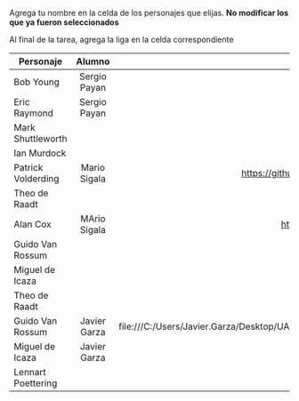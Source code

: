 Agrega tu nombre en la celda de los personajes que elijas. **No modificar los que ya fueron seleccionados**

Al final de la tarea, agrega la liga en la celda correspondiente


| Personaje        | Alumno           | Liga al trabajo terminado  |
| ------------- |:-------------:| -----:|
| Bob Young      |  Sergio Payan  |  |
| Eric Raymond     | Sergio Payan |    |
| Mark Shuttleworth |       |     |
| Ian Murdock | | |
| Patrick Volderding|Mario Sigala | https://github.com/sigalam/personajesSL/blob/master/Patrick%20Volderding.html|
| Theo de Raadt | | |
| Alan Cox|MArio Sigala| https://github.com/sigalam/personajesSL/blob/master/Alan%20Cox.html|
| Guido Van Rossum | | |
| Miguel de Icaza| | |
| Theo de Raadt | | |
| Guido Van Rossum |Javier Garza |file:///C:/Users/Javier.Garza/Desktop/UACH/Miguel%20de%20Icaza%20y%20Guido%20Van%20Rossum.htm |
| Miguel de Icaza| Javier Garza| |
| Lennart Poettering | | |


